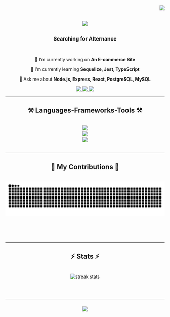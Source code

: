 <img align="right" src="https://visitor-badge.laobi.icu/badge?page_id=ScrimaliAnthony.ScrimaliAnthony" />

<h1 align="center">
    <img src="https://readme-typing-svg.herokuapp.com/?font=Righteous&size=35&center=true&vCenter=true&width=500&height=70&duration=4000&lines=Hi+There!+👋;+I'm+Scrimali+Anthony!;" />
</h1>

<h3 align="center">Searching for Alternance</h3>

<br/>
    
<div align="center">

🔭 I’m currently working on **An E-commerce Site**
 
🌱 I’m currently learning **Sequelize, Jest, TypeScript**

💬 Ask me about **Node.js, Express, React, PostgreSQL, MySQL**

 
 </div>
 
<div align="center"> 
  <a href="mailto:anthony.scrimali@gmail.com">
    <img src="https://img.shields.io/badge/Gmail-333333?style=for-the-badge&logo=gmail&logoColor=red" />
  </a>
  <a href="https://www.linkedin.com/in/anthony-scrimali-02187b146/" target="_blank">
    <img src="https://img.shields.io/badge/LinkedIn-0077B5?style=for-the-badge&logo=linkedin&logoColor=white" target="_blank" />
  </a>
  <a href="https://anthony-scrimali-cv-scss.netlify.app/" target="_blank">
     <img src="https://img.shields.io/badge/Portfolio-FF5722?style=for-the-badge&logo=todoist&logoColor=white" target="_blank" /> <!-- sqlite, safari, google-chrome are other good icon options -->
  </a>
</div>

 <hr/>
 
<h2 align="center">⚒️ Languages-Frameworks-Tools ⚒️</h2>
<br/>
<div align="center">
    <img src="https://skillicons.dev/icons?i=html,css,scss,javascript,react,vite" /><br>
    <img src="https://skillicons.dev/icons?i=nodejs,express,postman,mysql,postgresql" /><br>
    <img src="https://skillicons.dev/icons?i=netlify,gcp,vscode,github,git" /><br>
</div>

<br/>

<hr/>

<div align="center">
  <h2>🐍 My Contributions 🐍</h2>
  <br>
  <img alt="snake eating my contributions" src="https://raw.githubusercontent.com/ScrimaliAnthony/ScrimaliAnthony/output/github-contribution-grid-snake.svg" />
  
  <br/><br/><br/>
</div>

<hr/>

<h2 align="center">⚡ Stats ⚡</h2>
<br>
<div align=center>
  <img width=390 src="https://streak-stats.demolab.com/?user=ScrimaliAnthony&count_private=true&theme=react&border_radius=10" alt="streak stats"/>
</div>

<br/><br/>
<hr/>

<h3 align="center">
    <img src="https://readme-typing-svg.herokuapp.com/?font=Righteous&size=25&center=true&vCenter=true&width=500&height=70&duration=4000&lines=Thanks+for+visiting!+✌️;+Send+me+a+message+on+Linkedin!;I'm+always+happy+to+collab+:)">
</h3>

<br/>

